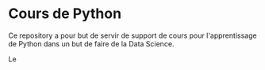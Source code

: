 # Cours de Python

Ce repository a pour but de servir de support de cours pour l'apprentissage de Python dans un but de faire de la Data Science.

Le